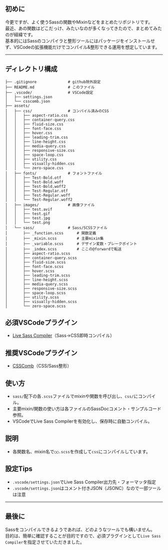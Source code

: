 ## 初めに
今更ですが、よく使うSassの関数やMixinなどをまとめたリポジトリです。  
最近、あの関数はどこだっけ、みたいなのが多くなってきたので、まとめてみたのが経緯です。    
基本的にはSassのコンパイラと整形ツールにはパッケージをインストールせず、VSCodeの拡張機能だけでコンパイル&整形できる運用を想定しています。

---

## ディレクトリ構成
```
├── .gitignore              # github除外設定
├── README.md               # このファイル
├── .vscode/                # VSCode設定
│   ├── settings.json
│   └── csscomb.json
├── assets/
│   ├── css/                # コンパイル済みのCSS
│   │   ├── aspect-ratio.css
│   │   ├── container-query.css
│   │   ├── fluid-size.css
│   │   ├── font-face.css
│   │   ├── hover.css
│   │   ├── leading-trim.css
│   │   ├── line-height.css
│   │   ├── media-query.css
│   │   ├── responsive-size.css
│   │   ├── space-loop.css
│   │   ├── utility.css
│   │   ├── visually-hidden.css
│   │   └── zero-space.css
│   ├── fonts/              # フォントファイル
│   │   ├── Test-Bold.otf
│   │   ├── Test-Bold.woff
│   │   ├── Test-Bold.woff2
│   │   ├── Test-Regular.otf
│   │   ├── Test-Regular.woff
│   │   └── Test-Regular.woff2
│   ├── images/             # 画像ファイル
│   │   ├── test.avif
│   │   ├── test.gif
│   │   ├── test.jpg
│   │   └── test.png
│   └── sass/               # Sass/SCSSファイル
│       ├── _function.scss      # 関数定義
│       ├── _mixin.scss         # 主要mixin集
│       ├── _variable.scss      # デザイン変数・ブレークポイント
│       ├── _index.scss         # ここの@forwardで転送
│       ├── aspect-ratio.scss
│       ├── container-query.scss
│       ├── fluid-size.scss
│       ├── font-face.scss
│       ├── hover.scss
│       ├── leading-trim.scss
│       ├── line-height.scss
│       ├── media-query.scss
│       ├── responsive-size.scss
│       ├── space-loop.scss
│       ├── utility.scss
│       ├── visually-hidden.scss
│       └── zero-space.scss
```

## 必須VSCodeプラグイン
- [Live Sass Compiler](https://marketplace.visualstudio.com/items?itemName=glenn2223.live-sass)（Sass→CSS即時コンパイル）

## 推奨VSCodeプラグイン
- [CSSComb](https://marketplace.visualstudio.com/items?itemName=naumstory.vscode-csscomb)（CSS/Sass整形）

## 使い方
- `sass/`配下の各`.scss`ファイルでmixinや関数を呼び出し、`css/`にコンパイル。
- 主要mixin/関数の使い方は各ファイルのSassDocコメント・サンプルコード参照。
- VSCodeでLive Sass Compilerを有効化し、保存時に自動コンパイル。

## 説明
- 各関数名、mixin名で`◯◯.scss`を作成して`css`にコンパイルしています。

## 設定Tips
- `.vscode/settings.json`でLive Sass Compiler出力先・フォーマッタ指定
- `.vscode/settings.json`はコメント付きJSON（JSONC）なので一部ツールは注意

---

## 最後に
Sassをコンパイルできるようであれば、どのようなツールでも構いません。  
目的は、簡単に確認することが目的ですので、必須プラグインとして`Live Sass Compiler`を指定させていただきました。
